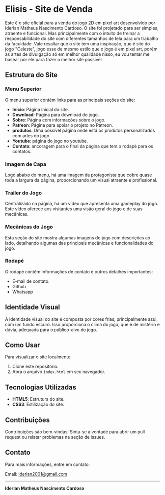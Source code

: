 # Elisis - Site de Venda

Este é o site oficial para a venda do jogo 2D em pixel art desenvolvido por Iderlan Matheus Nascimento Cardoso. O site foi projetado para ser simples, atraente e funcional.
Mas principalmente com o intuito de treinar a responsabilidade do site com diferentes tamanhos de tela para um trabalho da faculdade.
Vale resaltar que o site tem uma inspiração, que é site do jogo "Celeste", jogo esse de mesmo estilo que o jogo é em pixel art, porém as artes de divulgação só em melhor qualidade
nisso, eu vou tentar me basear por ele para fazer o melhor site possível

## Estrutura do Site

### Menu Superior
O menu superior contém links para as principais seções do site:
- **Início**: Página inicial do site.
- **Download**: Página para download do jogo.
- **Sobre**: Página com informações sobre o jogo.
- **Patreon**: Página para apoiar o projeto no Patreon.
- **produtos**: Uma possível página onde está os produtos personalizados com artes do jogo.
- **Youtube**: página do jogo no youtube.
- **Contato**: ancoragem para o final da página que tem o rodapé para os contatos.

### Imagem de Capa
Logo abaixo do menu, há uma imagem da protagonista que cobre quase toda a largura da página, proporcionando um visual atraente e profissional.

### Trailer do Jogo
Centralizado na página, há um vídeo que apresenta uma gameplay do jogo. Este vídeo oferece aos visitantes uma visão geral do jogo e de suas mecânicas.

### Mecânicas do Jogo
Esta seção do site mostra algumas imagens do jogo com descrições ao lado, detalhando algumas das principais mecânicas e funcionalidades do jogo.

### Rodapé
O rodapé contém informações de contato e outros detalhes importantes:
- E-mail de contato.
- Github
- Whatsapp

## Identidade Visual
A identidade visual do site é composta por cores frias, principalmente azul, com um fundo escuro. Isso proporciona o clima do jogo, que é de mistério e dúvia, 
adequada para o público-alvo do jogo.

## Como Usar
Para visualizar o site localmente:
1. Clone este repositório.
2. Abra o arquivo `index.html` em seu navegador.

## Tecnologias Utilizadas
- **HTML5**: Estrutura do site.
- **CSS3**: Estilização do site.

## Contribuições
Contribuições são bem-vindas! Sinta-se à vontade para abrir um pull request ou relatar problemas na seção de issues.

## Contato
Para mais informações, entre em contato:

Email: iderlan2001@gmail.com

---

**Iderlan Matheus Nascimento Cardoso**
